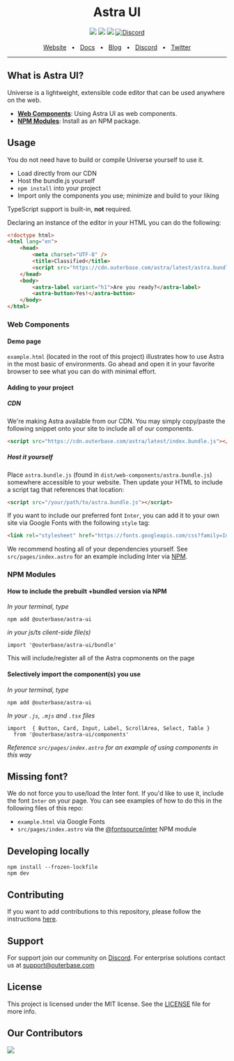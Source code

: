<div align="center">
    <h1>Astra UI</h1>
    <a href="https://www.npmjs.com/package/@outerbase/astra-ui"><img src="https://img.shields.io/npm/v/@outerbase/astra-ui.svg?style=flat" /></a>
    <a href="https://github.com/outerbase/astra-ui/blob/main/CONTRIBUTING.md"><img src="https://img.shields.io/badge/PRs-welcome-brightgreen.svg" /></a>
    <a href="https://github.com/"><img src="https://img.shields.io/badge/license-MIT-blue" /></a>
    <a href="https://discord.gg/4M6AXzGG84"><img alt="Discord" src="https://img.shields.io/discord/1123612147704934400?label=Discord"></a>
    <br />
    <br />
    <a href="https://www.outerbase.com/">Website</a>
    <span>&nbsp;&nbsp;•&nbsp;&nbsp;</span>
    <a href="https://www.docs.outerbase.com/">Docs</a>
    <span>&nbsp;&nbsp;•&nbsp;&nbsp;</span>
    <a href="https://www.outerbase.com/blog/">Blog</a>
    <span>&nbsp;&nbsp;•&nbsp;&nbsp;</span>
    <a href="https://discord.gg/4M6AXzGG84">Discord</a>
    <span>&nbsp;&nbsp;•&nbsp;&nbsp;</span>
    <a href="https://twitter.com/outerbase">Twitter</a>
    <br />
    <hr />
</div>

## What is Astra UI?

Universe is a lightweight, extensible code editor that can be used anywhere on the web.

- [**Web Components**](#web-components): Using Astra UI as web components.
- [**NPM Modules**](#npm-modules): Install as an NPM package.

## Usage

You do not need have to build or compile Universe yourself to use it.

- Load directly from our CDN
- Host the bundle.js yourself
- `npm install` into your project
- Import only the components you use; minimize and build to your liking

TypeScript support is built-in, **not** required.

Declaring an instance of the editor in your HTML you can do the following:
```html
<!doctype html>
<html lang="en">
    <head>
        <meta charset="UTF-8" />
        <title>Classified</title>
        <script src="https://cdn.outerbase.com/astra/latest/astra.bundle.js"></script>
    </head>
    <body>
        <astra-label variant="h1">Are you ready?</astra-label>
        <astra-button>Yes!</astra-button>
    </body>
</html>
```

### Web Components

#### Demo page

`example.html` (located in the root of this project) illustrates how to use Astra in the most basic of environments. Go ahead and open it in your favorite browser to see what you can do with minimal effort.

#### Adding to your project

##### CDN

We're making Astra available from our CDN. You may simply copy/paste the following snippet onto your site to include all of our components.

```html
<script src="https://cdn.outerbase.com/astra/latest/index.bundle.js"></script>
```

##### Host it yourself

Place `astra.bundle.js` (found in `dist/web-components/astra.bundle.js`) somewhere accessible to your website. Then update your HTML to include a script tag that references that location:

```html
<script src="/your/path/to/astra.bundle.js"></script>
```

If you want to include our preferred font `Inter`, you can add it to your own site via Google Fonts with the following `style` tag:

```html
<link rel="stylesheet" href="https://fonts.googleapis.com/css?family=Inter:400,500,600,700&display=swap" />
```

We recommend hosting all of your dependencies yourself. See `src/pages/index.astro` for an example including Inter via [NPM](https://www.npmjs.com).

### NPM Modules

#### How to include the prebuilt +bundled version via NPM

_In your terminal, type_

```
npm add @outerbase/astra-ui
```

_in your js/ts client-side file(s)_

```
import '@outerbase/astra-ui/bundle'
```

This will include/register all of the Astra copmonents on the page

#### Selectively import the component(s) you use

_In your terminal, type_

```
npm add @outerbase/astra-ui
```

_In your `.js`, `.mjs` and `.tsx` files_

```
import  { Button, Card, Input, Label, ScrollArea, Select, Table }
  from '@outerbase/astra-ui/components'
```

_Reference `src/pages/index.astro` for an example of using components in this way_

<!-- ## React Components

We've also packaged Astra for React:

```js
import { Select, Label, Input, Card, Button } from '@outerbase/astra-ui/react'

function ArbitraryComponent() {
    return <Button>Click me</Button>
}
``` -->

## Missing font?

We do not force you to use/load the Inter font. If you'd like to use it, include the font `Inter` on your page. You can see examples of how to do this in the following files of this repo:

- `example.html` via Google Fonts
- `src/pages/index.astro` via the [@fontsource/inter](https://www.npmjs.com/package/@fontsource/inter) NPM module

## Developing locally

```
npm install --frozen-lockfile
npm dev
```

## Contributing

If you want to add contributions to this repository, please follow the instructions [here](contributing.md).

## Support

For support join our community on [Discord](https://discord.gg/4M6AXzGG84). For enterprise solutions contact us at [support@outerbase.com](mailto:support@outerbase.com)

## License

This project is licensed under the MIT license. See the [LICENSE](./LICENSE.txt) file for more info.

## Our Contributors

<img align="left" src="https://contributors-img.web.app/image?repo=outerbase/astra-ui"/>

